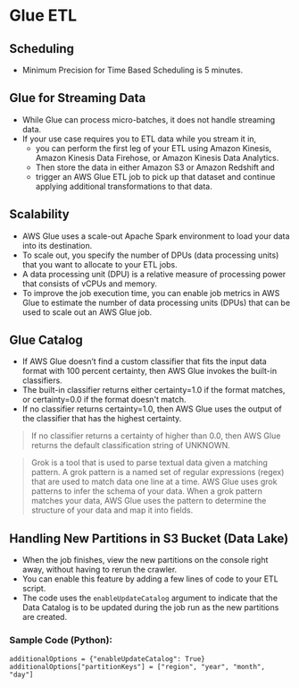 # Glue ETL

## Scheduling

- Minimum Precision for Time Based Scheduling is 5 minutes.

## Glue for Streaming Data

- While Glue can process micro-batches, it does not handle streaming data. 
- If your use case requires you to ETL data while you stream it in, 
    - you can perform the first leg of your ETL using Amazon Kinesis, Amazon Kinesis Data Firehose, or Amazon Kinesis Data Analytics. 
    - Then store the data in either Amazon S3 or Amazon Redshift and 
    - trigger an AWS Glue ETL job to pick up that dataset and continue applying additional transformations to that data.

## Scalability

- AWS Glue uses a scale-out Apache Spark environment to load your data into its destination. 
- To scale out, you specify the number of DPUs (data processing units) that you want to allocate to your ETL jobs.
- A data processing unit (DPU) is a relative measure of processing power that consists of vCPUs and memory. 
- To improve the job execution time, you can enable job metrics in AWS Glue to estimate the number of data processing units (DPUs) that can be used to scale out an AWS Glue job.

## Glue Catalog

- If AWS Glue doesn’t find a custom classifier that fits the input data format with 100 percent certainty, then AWS Glue invokes the built-in classifiers. 
- The built-in classifier returns either certainty=1.0 if the format matches, or certainty=0.0 if the format doesn't match. 
- If no classifier returns certainty=1.0, then AWS Glue uses the output of the classifier that has the highest certainty.

> If no classifier returns a certainty of higher than 0.0, then AWS Glue returns the default classification string of UNKNOWN. 

> Grok is a tool that is used to parse textual data given a matching pattern. A grok pattern is a named set of regular expressions (regex) that are used to match data one line at a time. AWS Glue uses grok patterns to infer the schema of your data. When a grok pattern matches your data, AWS Glue uses the pattern to determine the structure of your data and map it into fields.

## Handling New Partitions in S3 Bucket (Data Lake)

- When the job finishes, view the new partitions on the console right away, without having to rerun the crawler. 
- You can enable this feature by adding a few lines of code to your ETL script. 
- The code uses the `enableUpdateCatalog` argument to indicate that the Data Catalog is to be updated during the job run as the new partitions are created.

### Sample Code (Python):

```
additionalOptions = {"enableUpdateCatalog": True}
additionalOptions["partitionKeys"] = ["region", "year", "month", "day"]
```